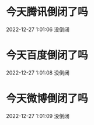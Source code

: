 # 今天腾讯倒闭了吗

2022-12-27 1:01:06 没倒闭

# 今天百度倒闭了吗

2022-12-27 1:01:08 没倒闭

# 今天微博倒闭了吗

2022-12-27 1:01:09 没倒闭

